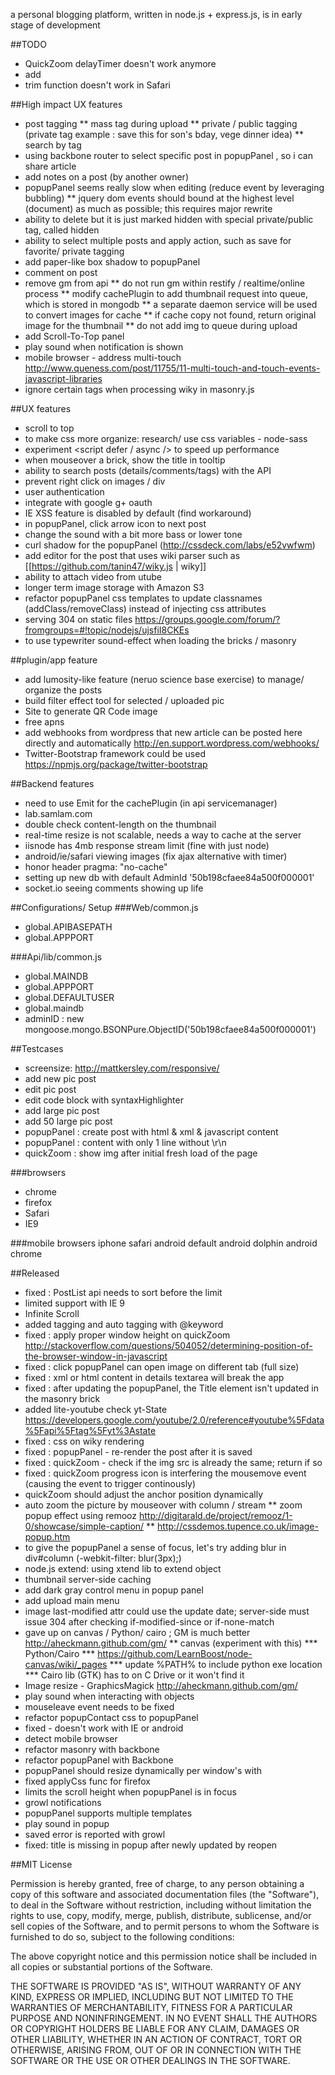 a personal blogging platform, written in node.js + express.js, is in early stage of development

##TODO
* QuickZoom delayTimer doesn't work anymore
* add <!DOCTYPE html PUBLIC "-//W3C//DTD XHTML 1.0 Transitional//EN" "http://www.w3.org/TR/xhtml1/DTD/xhtml1-transitional.dtd">
* trim function doesn't work in Safari

##High impact UX features
* post tagging
** mass tag during upload
** private / public tagging (private tag example : save this for son's bday, vege dinner idea)
** search by tag
* using backbone router to select specific post in popupPanel , so i can share article
* add notes on a post (by another owner)
* popupPanel seems really slow when editing (reduce event by leveraging bubbling)
** jquery dom events should bound at the highest level (document) as much as possible; this requires major rewrite
* ability to delete but it is just marked hidden with special private/public tag, called hidden
* ability to select multiple posts and apply action, such as save for favorite/ private tagging
* add paper-like box shadow to popupPanel
* comment on post
* remove gm from api
** do not run gm within restify / realtime/online process
** modify cachePlugin to add thumbnail request into queue, which is stored in mongodb 
** a separate daemon service will be used to convert images for cache
** if cache copy not found, return original image for the thumbnail
** do not add img to queue during upload
* add Scroll-To-Top panel
* play sound when notification is shown
* mobile browser - address multi-touch http://www.queness.com/post/11755/11-multi-touch-and-touch-events-javascript-libraries
* ignore certain tags when processing wiky in masonry.js

##UX features
* scroll to top
* to make css more organize: research/ use css variables - node-sass
* experiment <script defer / async /> to speed up performance
* when mouseover a brick, show the title in tooltip
* ability to search posts (details/comments/tags) with the API
* prevent right click on images / div
* user authentication 
* integrate with google g+ oauth
* IE XSS feature is disabled by default (find workaround)
* in popupPanel, click arrow icon to next post
* change the sound with a bit more bass or lower tone
* curl shadow for the popupPanel (http://cssdeck.com/labs/e52vwfwm)
* add editor for the post that uses wiki parser such as [[https://github.com/tanin47/wiky.js | wiky]]
* ability to attach video from utube
* longer term image storage with Amazon S3
* refactor popupPanel css templates to update classnames (addClass/removeClass) instead of injecting css attributes
* serving 304 on static files https://groups.google.com/forum/?fromgroups=#!topic/nodejs/ujsfiI8CKEs
* to use typewriter sound-effect when loading the bricks / masonry

##plugin/app feature
* add lumosity-like feature (neruo science base exercise) to manage/ organize the posts
* build filter effect tool for selected / uploaded pic
* Site to generate QR Code image
* free apns
* add webhooks from wordpress that new article can be posted here directly and automatically http://en.support.wordpress.com/webhooks/
* Twitter-Bootstrap framework could be used https://npmjs.org/package/twitter-bootstrap


##Backend features
* need to use Emit for the cachePlugin (in api servicemanager)
* lab.samlam.com
* double check content-length on the thumbnail
* real-time resize is not scalable, needs a way to cache at the server
* iisnode has 4mb response stream limit (fine with just node)
* android/ie/safari viewing images (fix ajax alternative with timer)
* honor header pragma: "no-cache"
* setting up new db with default AdminId '50b198cfaee84a500f000001'
* socket.io seeing comments showing up life


##Configurations/ Setup
###Web/common.js
* global.APIBASEPATH
* global.APPPORT

###Api/lib/common.js
* global.MAINDB 
* global.APPPORT 
* global.DEFAULTUSER
* global.maindb 
* adminID : new mongoose.mongo.BSONPure.ObjectID('50b198cfaee84a500f000001')

##Testcases
* screensize: http://mattkersley.com/responsive/
* add new pic post
* edit pic post
* edit code block with syntaxHighlighter 
* add large pic post
* add 50 large pic post
* popupPanel : create post with html & xml & javascript content
* popupPanel : content with only 1 line without \r\n
* quickZoom : show img after initial fresh load of the page

###browsers
* chrome
* firefox
* Safari
* IE9

###mobile browsers
iphone safari
android default
android dolphin
android chrome

##Released
* fixed : PostList api needs to sort before the limit
* limited support with IE 9
* Infinite Scroll
* added tagging and auto tagging with @keyword
* fixed : apply proper window height on quickZoom http://stackoverflow.com/questions/504052/determining-position-of-the-browser-window-in-javascript
* fixed : click popupPanel can open image on different tab (full size)
* fixed : xml or html content in details textarea will break the app
* fixed : after updating the popupPanel, the Title element isn't updated in the masonry brick
* added lite-youtube check yt-State https://developers.google.com/youtube/2.0/reference#youtube%5Fdata%5Fapi%5Ftag%5Fyt%3Astate
* fixed : css on wiky rendering
* fixed : popupPanel - re-render the post after it is saved
* fixed : quickZoom - check if the img src is already the same; return if so
* fixed : quickZoom progress icon is interfering the mousemove event (causing the event to trigger continously)
* quickZoom should adjust the anchor position dynamically
* auto zoom the picture by mouseover with column / stream
** zoom popup effect using remooz http://digitarald.de/project/remooz/1-0/showcase/simple-caption/
** http://cssdemos.tupence.co.uk/image-popup.htm
* to give the popupPanel a sense of focus, let's try adding blur in div#column (-webkit-filter: blur(3px);)
* node.js extend: using xtend lib to extend object
* thumbnail server-side caching
* add dark gray control menu in popup panel 
* add upload main menu
* image last-modified attr could use the update date; server-side must issue 304 after checking if-modified-since or if-none-match
* gave up on canvas / Python/ cairo ; GM is much better http://aheckmann.github.com/gm/
** canvas (experiment with this)
*** Python/Cairo
*** https://github.com/LearnBoost/node-canvas/wiki/_pages
*** update %PATH% to include python exe location
*** Cairo lib (GTK) has to on C Drive or it won't find it
* Image resize - GraphicsMagick http://aheckmann.github.com/gm/
* play sound when interacting with objects
* mouseleave event needs to be fixed
* refactor popupContact css to popupPanel
* fixed - doesn't work with IE or android
* detect mobile browser
* refactor masonry with backbone
* refactor popupPanel with Backbone
* popupPanel should resize dynamically per window's with
* fixed applyCss func for firefox
* limits the scroll height when popupPanel is in focus
* growl notifications
* popupPanel supports multiple templates
* play sound in popup 
* saved error is reported with growl
* fixed: title is missing in popup after newly updated by reopen



##MIT License

Permission is hereby granted, free of charge, to any person obtaining
a copy of this software and associated documentation files (the
"Software"), to deal in the Software without restriction, including
without limitation the rights to use, copy, modify, merge, publish,
distribute, sublicense, and/or sell copies of the Software, and to
permit persons to whom the Software is furnished to do so, subject to
the following conditions:

The above copyright notice and this permission notice shall be
included in all copies or substantial portions of the Software.

THE SOFTWARE IS PROVIDED "AS IS", WITHOUT WARRANTY OF ANY KIND,
EXPRESS OR IMPLIED, INCLUDING BUT NOT LIMITED TO THE WARRANTIES OF
MERCHANTABILITY, FITNESS FOR A PARTICULAR PURPOSE AND
NONINFRINGEMENT. IN NO EVENT SHALL THE AUTHORS OR COPYRIGHT HOLDERS BE
LIABLE FOR ANY CLAIM, DAMAGES OR OTHER LIABILITY, WHETHER IN AN ACTION
OF CONTRACT, TORT OR OTHERWISE, ARISING FROM, OUT OF OR IN CONNECTION
WITH THE SOFTWARE OR THE USE OR OTHER DEALINGS IN THE SOFTWARE.